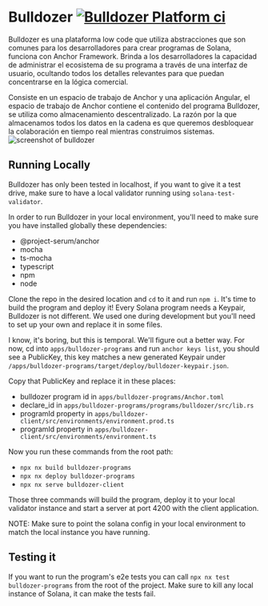# Bulldozer [![Bulldozer Platform ci](https://github.com/heavy-duty/platform/actions/workflows/bulldozer-platform-ci.yaml/badge.svg?branch=master)](https://github.com/heavy-duty/platform/actions/workflows/bulldozer-platform-ci.yaml)

Bulldozer es una plataforma low code que utiliza abstracciones que son comunes para los desarrolladores para crear programas de Solana, funciona con Anchor Framework. Brinda a los desarrolladores la capacidad de administrar el ecosistema de su programa a través de una interfaz de usuario, ocultando todos los detalles relevantes para que puedan concentrarse en la lógica comercial.

Consiste en un espacio de trabajo de Anchor y una aplicación Angular, el espacio de trabajo de Anchor contiene el contenido del programa Bulldozer, se utiliza como almacenamiento descentralizado. La razón por la que almacenamos todos los datos en la cadena es que queremos desbloquear la colaboración en tiempo real mientras construimos sistemas.
![screenshot of bulldozer](https://user-images.githubusercontent.com/7496781/137217166-403c0780-4808-48d7-964a-49d8720c168a.png)
## Running Locally

Bulldozer has only been tested in localhost, if you want to give it a test drive, make sure to have a local validator running using `solana-test-validator`.

In order to run Bulldozer in your local environment, you'll need to make sure you have installed globally these dependencies:

- @project-serum/anchor
- mocha
- ts-mocha
- typescript
- npm
- node

Clone the repo in the desired location and `cd` to it and run `npm i`. It's time to build the program and deploy it! Every Solana program needs a Keypair, Bulldozer is not different. We used one during development but you'll need to set up your own and replace it in some files.

I know, it's boring, but this is temporal. We'll figure out a better way. For now, cd into `apps/bulldozer-programs` and run `anchor keys list`, you should see a PublicKey, this key matches a new generated Keypair under `/apps/bulldozer-programs/target/deploy/bulldozer-keypair.json`.

Copy that PublicKey and replace it in these places:

- bulldozer program id in `apps/bulldozer-programs/Anchor.toml`
- declare_id in `apps/bulldozer-programs/programs/bulldozer/src/lib.rs`
- programId property in `apps/bulldozer-client/src/environments/environment.prod.ts`
- programId property in `apps/bulldozer-client/src/environments/environment.ts`

Now you run these commands from the root path:

- `npx nx build bulldozer-programs`
- `npx nx deploy bulldozer-programs`
- `npx nx serve bulldozer-client`

Those three commands will build the program, deploy it to your local validator instance and start a server at port 4200 with the client application.

NOTE: Make sure to point the solana config in your local environment to match the local instance you have running.

## Testing it

If you want to run the program's e2e tests you can call `npx nx test bulldozer-programs` from the root of the project. Make sure to kill any local instance of Solana, it can make the tests fail.